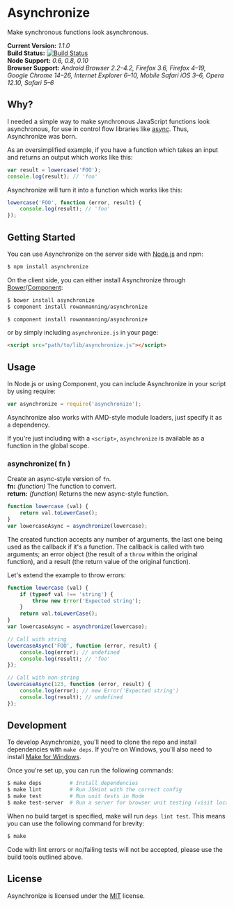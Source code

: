 
Asynchronize
============

Make synchronous functions look asynchronous.

**Current Version:** *1.1.0*  
**Build Status:** [![Build Status][travis-status]][travis]  
**Node Support:** *0.6, 0.8, 0.10*  
**Browser Support:** *Android Browser 2.2–4.2, Firefox 3.6, Firefox 4–19, Google Chrome 14–26, Internet Explorer 6–10, Mobile Safari iOS 3–6, Opera 12.10, Safari 5–6*


Why?
----

I needed a simple way to make synchronous JavaScript functions look asynchronous, for use in control flow libraries like [async][async]. Thus, Asynchronize was born.

As an oversimplified example, if you have a function which takes an input and returns an output which works like this:

```js
var result = lowercase('FOO');
console.log(result); // 'foo'
```

Asynchronize will turn it into a function which works like this:

```js
lowercase('FOO', function (error, result) {
    console.log(result); // 'foo'
});
```


Getting Started
---------------

You can use Asynchronize on the server side with [Node.js][node] and npm:

```sh
$ npm install asynchronize
```

On the client side, you can either install Asynchronize through [Bower][bower]/[Component][component]:

```sh
$ bower install asynchronize
$ component install rowanmanning/asynchronize
```

```sh
$ component install rowanmanning/asynchronize
```

or by simply including `asynchronize.js` in your page:

```html
<script src="path/to/lib/asynchronize.js"></script>
```


Usage
-----

In Node.js or using Component, you can include Asynchronize in your script by using require:

```js
var asynchronize = require('asynchronize');
```

Asynchronize also works with AMD-style module loaders, just specify it as a dependency.

If you're just including with a `<script>`, `asynchronize` is available as a function in the global scope.


### asynchronize( fn )

Create an async-style version of `fn`.  
**fn:** *(function)* The function to convert.  
**return:** *(function)* Returns the new async-style function.

```js
function lowercase (val) {
    return val.toLowerCase();
}
var lowercaseAsync = asynchronize(lowercase);
```

The created function accepts any number of arguments, the last one being used as the callback if it's a function. The callback is called with two arguments; an error object (the result of a `throw` within the original function), and a result (the return value of the original function).

Let's extend the example to throw errors:

```js
function lowercase (val) {
    if (typeof val !== 'string') {
        throw new Error('Expected string');
    }
    return val.toLowerCase();
}
var lowercaseAsync = asynchronize(lowercase);

// Call with string
lowercaseAsync('FOO', function (error, result) {
    console.log(error); // undefined
    console.log(result); // 'foo'
});

// Call with non-string
lowercaseAsync(123, function (error, result) {
    console.log(error); // new Error('Expected string')
    console.log(result); // undefined
});
```


Development
-----------

To develop Asynchronize, you'll need to clone the repo and install dependencies with `make deps`. If you're on Windows, you'll also need to install [Make for Windows][make].

Once you're set up, you can run the following commands:

```sh
$ make deps         # Install dependencies
$ make lint         # Run JSHint with the correct config
$ make test         # Run unit tests in Node
$ make test-server  # Run a server for browser unit testing (visit localhost:3000)
```

When no build target is specified, make will run `deps lint test`. This means you can use the following command for brevity:

```sh
$ make
```

Code with lint errors or no/failing tests will not be accepted, please use the build tools outlined above.


License
-------

Asynchronize is licensed under the [MIT][mit] license.



[async]: https://github.com/caolan/async
[bower]: http://bower.io/
[component]: https://github.com/component/component
[make]: http://gnuwin32.sourceforge.net/packages/make.htm
[mit]: http://opensource.org/licenses/mit-license.php
[node]: http://nodejs.org/
[travis]: https://travis-ci.org/rowanmanning/asynchronize
[travis-status]: https://travis-ci.org/rowanmanning/asynchronize.png?branch=master
